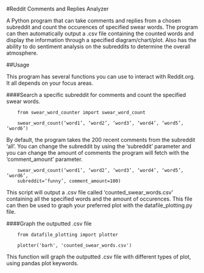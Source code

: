 #Reddit Comments and Replies Analyzer 

A Python program that can take comments and replies from a chosen subreddit and count the occurences of specified swear words. The program can then automatically output a .csv file containing the counted words and display the information through a specified diagram/chart/plot.
Also has the ability to do sentiment analysis on the subreddits to determine the overall atmosphere.

##Usage

This program has several functions you can use to interact with Reddit.org. It all depends on your focus areas.

####Search a specific subreddit for comments and count the specified swear words.

		from swear_word_counter import swear_word_count

		swear_word_count(‘word1’, ‘word2’, ‘word3’, ‘word4’, ‘word5’, ‘word6’)

By default, the program takes the 200 recent comments from the subreddit ‘all’. You can change the subreddit by using the ‘subreddit’ parameter and you can change the amount of comments the program will fetch with the ‘comment_amount’ parameter.

		swear_word_count(‘word1’, ‘word2’, ‘word3’, ‘word4’, ‘word5’, ‘word6’,
		subreddit=‘funny’, comment_amount=100)

This script will output a .csv file called ‘counted_swear_words.csv’ containing all the specified words and the amount of occurences. This file can then be used to graph your preferred plot with the datafile_plotting.py file.

####Graph the outputted .csv file

		from datafile_plotting import plotter

		plotter('barh', 'counted_swear_words.csv')

This function will graph the outputted .csv file with different types of plot, using pandas plot keywords.
